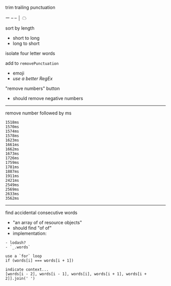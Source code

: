 trim trailing punctuation

ー
–
–
│
☁

sort by length
- short to long
- long to short

isolate four letter words

add to `removePunctuation`
- emoji
- _use a better RegEx_

"remove numbers" button
- should remove negative numbers

---

remove number followed by ms
```
1518ms
1570ms
1574ms
1578ms
1623ms
1661ms
1662ms
1673ms
1726ms
1759ms
1781ms
1887ms
1911ms
2421ms
2549ms
2569ms
2633ms
3562ms
```

---

find accidental consecutive words
  - "an array of of resource objects"
  - should find "of of"
  - implementation:

```
- lodash?
- `_.words`

use a `for` loop
if (words[i] === words[i + 1])

indicate context...
[words[i - 2], words[i - 1], words[i], words[i + 1], words[i + 2]].join(' ')
```
